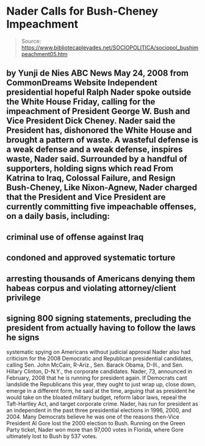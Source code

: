 # Nader Calls for Bush-Cheney Impeachment

> Source: https://www.bibliotecapleyades.net/SOCIOPOLITICA/sociopol_bushimpeachment05.htm

by Yunji de Nies
ABC News
May 24, 2008
from
CommonDreams Website
Independent presidential hopeful Ralph Nader
spoke outside the White House Friday, calling for the impeachment of
President George W. Bush and Vice President Dick Cheney.
Nader said the President has,
dishonored the White House and brought a
pattern of waste.
A wasteful defense is a weak defense and a
weak defense, inspires waste, Nader said.
Surrounded by a handful of supporters, holding
signs which read From Katrina to Iraq, Colossal Failure, and Resign
Bush-Cheney, Like Nixon-Agnew, Nader charged that the President and Vice
President are currently
committing five impeachable offenses, on a
daily basis, including:
-
criminal use of offense against Iraq
-
condoned and approved systematic torture
-
arresting thousands of Americans
denying them habeas corpus and violating attorney/client privilege
-
signing 800 signing statements,
precluding the president from actually having to follow the laws he
signs
-
systematic spying on Americans without
judicial approval
Nader also had criticism for the 2008 Democratic
and Republican presidential candidates, calling Sen. John McCain, R-Ariz.,
Sen. Barack Obama, D-Ill., and Sen. Hillary Clinton, D-N.Y., the corporate
candidates.
Nader, 73,
announced in February, 2008 that he is
running for president again.
If Democrats cant landslide the
Republicans this year, they ought to just wrap up, close down, emerge in
a different form, he said at the time, arguing that as president he
would take on the bloated military budget, reform labor laws, repeal
the Taft-Hartley Act, and target corporate crime.
Nader, has run for president as an independent
in the past three presidential elections in 1996, 2000, and 2004. Many
Democrats believe he was one of the reasons then-Vice President Al Gore
lost the 2000 election to Bush.
Running on the Green Party ticket, Nader won
more than 97,000 votes in Florida, where Gore ultimately lost to Bush by 537
votes.
